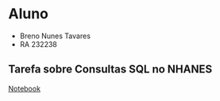 # Aluno
* Breno Nunes Tavares
* RA 232238

## Tarefa sobre Consultas SQL no NHANES
[Notebook](notebook/)
